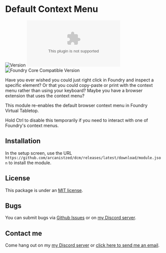 # Default Context Menu

![Version](https://img.shields.io/github/v/tag/arcanistzed/dcm?label=Version&style=flat-square&color=2577a1) ![Latest Release Download Count](https://img.shields.io/github/downloads/arcanistzed/dcm/latest/module.zip?label=Downloads&style=flat-square&color=9b43a8) ![Foundry Core Compatible Version](https://img.shields.io/badge/dynamic/json.svg?url=https%3A%2F%2Fraw.githubusercontent.com%2Farcanistzed%2Fdcm%2Fmain%2Fmodule.json&label=Foundry%20Core%20Compatible%20Version&query=$.compatibleCoreVersion&style=flat-square&color=ff6400)

Have you ever wished you could just right click in Foundry and inspect a specific element? Or that you could copy-paste or print with the context menu rather than using your keyboard? Maybe you have a browser extension that uses the context menu?

This module re-enables the default browser context menu in Foundry Virtual Tabletop.

Hold Ctrl to disable this temporarily if you need to interact with one of Foundry's context menus.

## Installation

In the setup screen, use the URL `https://github.com/arcanistzed/dcm/releases/latest/download/module.json` to install the module.

## License

This package is under an [MIT license](LICENSE).

## Bugs

You can submit bugs via [Github Issues](https://github.com/arcanistzed/dcm/issues/new/choose) or on [my Discord server](https://discord.gg/AAkZWWqVav).

## Contact me

Come hang out on my [my Discord server](https://discord.gg/AAkZWWqVav) or [click here to send me an email](mailto:arcanistzed@gmail.com?subject=DCM%20module%20for%20Foundry%20VTT).
